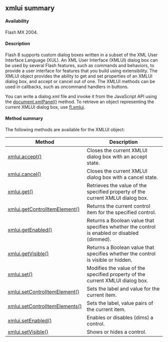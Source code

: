 ## xmlui summary

#### Availability

Flash MX 2004.

#### Description

Flash 8 supports custom dialog boxes written in a subset of the XML User Interface Language (XUL). An XML User Interface (XMLUI) dialog box can be used by several Flash features, such as commands and behaviors, to provide a user interface for features that you build using extensibility. The XMLUI object provides the ability to get and set properties of an XMLUI dialog box, and accept or cancel out of one. The XMLUI methods can be used in callbacks, such as oncommand handlers in buttons.
>
You can write a dialog.xml file and invoke it from the JavaScript API using the [document.xmlPanel()](#_bookmark342) method. To retrieve an object representing the current XMLUI dialog box, use [fl.xmlui](#_bookmark557).

#### Method summary

The following methods are available for the XMLUI object:

| **Method**                                       | **Description**                                                                             |
|--------------------------------------------------|---------------------------------------------------------------------------------------------|
| [xmlui.accept()](#xmlui.accept())                | Closes the current XMLUI dialog box with an accept state.                                   |
| [xmlui.cancel()](#_bookmark1154)                 | Closes the current XMLUI dialog box with a cancel state.                                    |
| [xmlui.get()](#_bookmark1155)                    | Retrieves the value of the specified property of the current XMLUI dialog box.              |
| [xmlui.getControlItemElement()](#_bookmark1156)  | Returns the current control item for the specified control.                                 |
| [xmlui.getEnabled()](#_bookmark1157)             | Returns a Boolean value that specifies whether the control is enabled or disabled (dimmed). |
| [xmlui.getVisible()](#_bookmark1158)             | Returns a Boolean value that specifies whether the control is visible or hidden.            |
| [xmlui.set()](#_bookmark1159)                    | Modifies the value of the specified property of the current XMLUI dialog box.               |
| [xmlui.setControlItemElement()](#_bookmark1160)  | Sets the label and value for the current item.                                              |
| [xmlui.setControlItemElements()](#_bookmark1161) | Sets the label, value pairs of the current item.                                            |
| [xmlui.setEnabled()](#_bookmark1162)             | Enables or disables (dims) a control.                                                       |
| [xmlui.setVisible()](#_bookmark1163)             | Shows or hides a control.                                                                   |

<span id="xmlui.accept()" class="anchor"></span>

